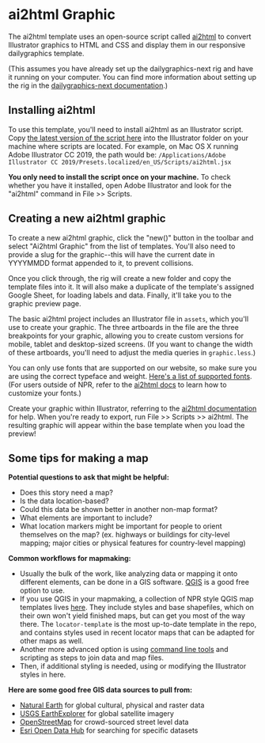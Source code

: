 # ai2html Graphic

The ai2html template uses an open-source script called [ai2html](http://ai2html.org/) to convert Illustrator graphics to HTML and CSS and display them in our responsive dailygraphics template.

(This assumes you have already set up the dailygraphics-next rig and have it running on your computer. You can find more information about setting up the rig in the [dailygraphics-next documentation](https://github.com/nprapps/dailygraphics-next).)

## Installing ai2html

To use this template, you'll need to install ai2html as an Illustrator
script. Copy [the latest version of the script here](https://github.com/nprapps/dailygraphics/blob/master/etc/ai2html.jsx)
into the Illustrator folder on your machine where scripts are located.
For example, on Mac OS X running Adobe Illustrator CC 2019, the path would be:
`/Applications/Adobe Illustrator CC 2019/Presets.localized/en_US/Scripts/ai2html.jsx`

**You only need to install the script once on your machine.** To check whether you have it installed, open Adobe Illustrator and look for the "ai2html" command in File >> Scripts.

## Creating a new ai2html graphic

To create a new ai2html graphic, click the "new()" button in the toolbar and select "Ai2html Graphic" from the list of templates. You'll also need to provide a slug for the graphic--this will have the current date in YYYYMMDD format appended to it, to prevent collisions.

Once you click through, the rig will create a new folder and copy the template files into it. It will also make a duplicate of the template's assigned Google Sheet, for loading labels and data. Finally, it'll take you to the graphic preview page.

The basic ai2html project includes an Illustrator file in `assets`, which you'll use to create your graphic. The three artboards in the file are the three breakpoints for your graphic, allowing you to create custom versions for mobile, tablet and desktop-sized screens. (If you want to change the width of these artboards, you'll need to adjust the media queries in `graphic.less`.)

You can only use fonts that are supported on our website, so make sure
you are using the correct typeface and weight. [Here's a list of
supported fonts](https://github.com/nprapps/dailygraphics/blob/master/etc/ai2html.jsx#L592-L605). (For users outside of NPR, refer to the [ai2html docs](http://ai2html.org/#using-fonts-other-than-arial-and-georgia) to learn how to customize your fonts.)

Create your graphic within Illustrator, referring to the [ai2html
documentation](http://ai2html.org/#how-to-use-ai2html) for help. When
you're ready to export, run File >> Scripts >> ai2html. The resulting
graphic will appear within the base template when you load the preview!

## Some tips for making a map

**Potential questions to ask that might be helpful:**

- Does this story need a map?
- Is the data location-based?
- Could this data be shown better in another non-map format?
- What elements are important to include?
- What location markers might be important for people to orient themselves on the map? (ex. highways or buildings for city-level mapping; major cities or physical features for country-level mapping)

**Common workflows for mapmaking:**

- Usually the bulk of the work, like analyzing data or mapping it onto different elements, can be done in a GIS software. [QGIS](https://qgis.org/en/site/) is a good free option to use.
- If you use QGIS in your mapmaking, a collection of NPR style QGIS map templates lives [here](https://github.com/nprapps/qgis-templates). They include styles and base shapefiles, which on their own won't yield finished maps, but can get you most of the way there. The `locator-template` is the most up-to-date template in the repo, and contains styles used in recent locator maps that can be adapted for other maps as well.
- Another more advanced option is using [command line tools](https://moriartynaps.org/command-carto-part-one/) and scripting as steps to join data and map files.
- Then, if additional styling is needed, using or modifying the Illustrator styles in here.

**Here are some good free GIS data sources to pull from:**

- [Natural Earth](https://www.naturalearthdata.com/downloads/) for global cultural, physical and raster data
- [USGS EarthExplorer](https://earthexplorer.usgs.gov/) for global satellite imagery
- [OpenStreetMap](https://wiki.openstreetmap.org/wiki/Downloading_data) for crowd-sourced street level data
- [Esri Open Data Hub](https://hub.arcgis.com/search) for searching for specific datasets
